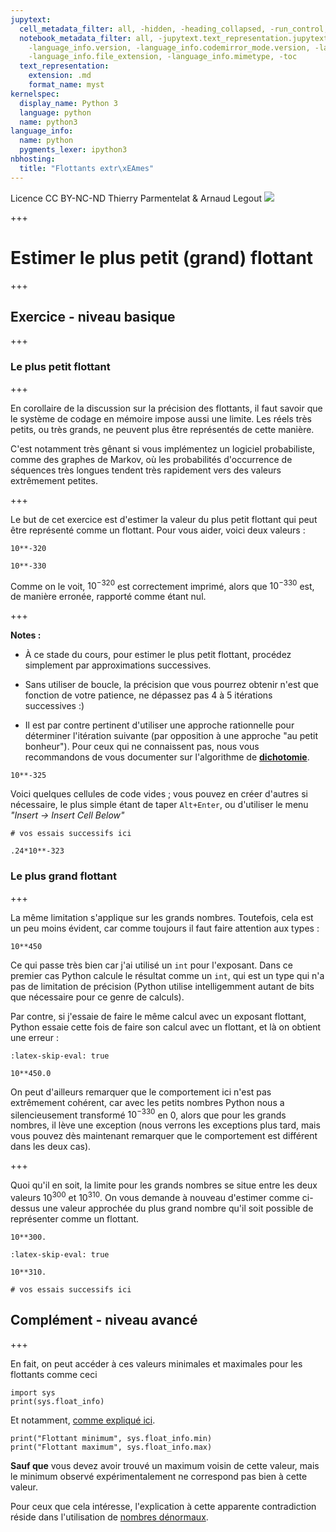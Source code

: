 ```yaml
---
jupytext:
  cell_metadata_filter: all, -hidden, -heading_collapsed, -run_control, -trusted
  notebook_metadata_filter: all, -jupytext.text_representation.jupytext_version, -jupytext.text_representation.format_version,
    -language_info.version, -language_info.codemirror_mode.version, -language_info.codemirror_mode,
    -language_info.file_extension, -language_info.mimetype, -toc
  text_representation:
    extension: .md
    format_name: myst
kernelspec:
  display_name: Python 3
  language: python
  name: python3
language_info:
  name: python
  pygments_lexer: ipython3
nbhosting:
  title: "Flottants extr\xEAmes"
---
```


<div class="licence">
<span>Licence CC BY-NC-ND</span>
<span>Thierry Parmentelat &amp; Arnaud Legout</span>
<span><img src="media/both-logos-small-alpha.png" /></span>
</div>

+++

# Estimer le plus petit (grand) flottant

+++

## Exercice - niveau basique

+++

### Le plus petit flottant

+++

En corollaire de la discussion sur la précision des flottants, il faut savoir que le système de codage en mémoire impose aussi une limite. Les réels très petits, ou très grands, ne peuvent plus être représentés de cette manière.

C'est notamment très gênant si vous implémentez un logiciel probabiliste, comme des graphes de Markov, où les probabilités d'occurrence de séquences très longues tendent très rapidement vers des valeurs extrêmement petites.

+++

Le but de cet exercice est d'estimer la valeur du plus petit flottant qui peut être représenté comme un flottant. Pour vous aider, voici deux valeurs :

```{code-cell} ipython3
10**-320
```

```{code-cell} ipython3
10**-330
```

Comme on le voit, $10^{-320}$ est correctement imprimé, alors que $10^{-330}$ est, de manière erronée, rapporté comme étant nul.

+++

**Notes :**

* À ce stade du cours, pour estimer le plus petit flottant, procédez simplement par approximations successives.

* Sans utiliser de boucle, la précision que vous pourrez obtenir n'est que fonction de votre patience, ne dépassez pas 4 à 5 itérations successives :)

* Il est par contre pertinent d'utiliser une approche rationnelle pour déterminer l'itération suivante (par opposition à une approche "au petit bonheur"). Pour ceux qui ne connaissent pas, nous vous recommandons de vous documenter sur l'algorithme de [**dichotomie**](https://fr.wikipedia.org/wiki/Recherche_dichotomique).

```{code-cell} ipython3
10**-325
```

Voici quelques cellules de code vides ; vous pouvez en créer d'autres si nécessaire, le plus simple étant de taper `Alt+Enter`, ou d'utiliser le menu _"Insert -> Insert Cell Below"_

```{code-cell} ipython3
# vos essais successifs ici
```

```{code-cell} ipython3
.24*10**-323
```

### Le plus grand flottant

+++

La même limitation s'applique sur les grands nombres. Toutefois, cela est un peu moins évident, car comme toujours il faut faire attention aux types :

```{code-cell} ipython3
10**450
```

Ce qui passe très bien car j'ai utilisé un `int` pour l'exposant. Dans ce premier cas Python calcule le résultat comme un `int`, qui est un type qui n'a pas de limitation de précision (Python utilise intelligemment autant de bits que nécessaire pour ce genre de calculs).

Par contre, si j'essaie de faire le même calcul avec un exposant flottant, Python essaie cette fois de faire son calcul avec un flottant, et là on obtient une erreur :

```{code-cell} ipython3
:latex-skip-eval: true

10**450.0
```

On peut d'ailleurs remarquer que le comportement ici n'est pas extrêmement cohérent, car avec les petits nombres Python nous a silencieusement transformé $10^{-330}$ en $0$, alors que pour les grands nombres, il lève une exception (nous verrons les exceptions plus tard, mais vous pouvez dès maintenant remarquer que le comportement est différent dans les deux cas).

+++

Quoi qu'il en soit, la limite pour les grands nombres se situe entre les deux valeurs $10^{300}$ et $10^{310}$. On vous demande à nouveau d'estimer comme ci-dessus une valeur approchée du plus grand nombre qu'il soit possible de représenter comme un flottant.

```{code-cell} ipython3
10**300.
```

```{code-cell} ipython3
:latex-skip-eval: true

10**310.
```

```{code-cell} ipython3
# vos essais successifs ici
```

## Complément - niveau avancé

+++

En fait, on peut accéder à ces valeurs minimales et maximales pour les flottants comme ceci

```{code-cell} ipython3
import sys
print(sys.float_info)
```

Et notamment, [comme expliqué ici](https://docs.python.org/3/library/sys.html#sys.float_info).

```{code-cell} ipython3
print("Flottant minimum", sys.float_info.min)
print("Flottant maximum", sys.float_info.max)
```

**Sauf que** vous devez avoir trouvé un maximum voisin de cette valeur, mais le minimum observé expérimentalement ne correspond pas bien à cette valeur.

Pour ceux que cela intéresse, l'explication à cette apparente contradiction réside dans l'utilisation de [nombres dénormaux](http://en.wikipedia.org/wiki/Denormal%5Fnumber).
